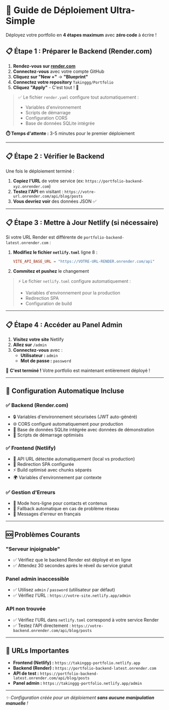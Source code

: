 # 🚀 Guide de Déploiement Ultra-Simple

Déployez votre portfolio en **4 étapes maximum** avec **zéro code** à écrire !

## 📋 Étape 1 : Préparer le Backend (Render.com)

1. **Rendez-vous sur [render.com](https://render.com)**
2. **Connectez-vous** avec votre compte GitHub
3. **Cliquez sur "New +"** → **"Blueprint"**
4. **Connectez votre repository** `Takinggg/Portfolio`
5. **Cliquez "Apply"** - C'est tout ! 🎉

> ✅ Le fichier `render.yaml` configure tout automatiquement :
> - Variables d'environnement
> - Scripts de démarrage
> - Configuration CORS
> - Base de données SQLite intégrée

**⏱️ Temps d'attente :** 3-5 minutes pour le premier déploiement

---

## 📋 Étape 2 : Vérifier le Backend

Une fois le déploiement terminé :

1. **Copiez l'URL** de votre service (ex: `https://portfolio-backend-xyz.onrender.com`)
2. **Testez l'API** en visitant : `https://votre-url.onrender.com/api/blog/posts`
3. **Vous devriez voir** des données JSON ✅

---

## 📋 Étape 3 : Mettre à Jour Netlify (si nécessaire)

Si votre URL Render est différente de `portfolio-backend-latest.onrender.com` :

1. **Modifiez le fichier `netlify.toml`** ligne 8 :
   ```toml
   VITE_API_BASE_URL = "https://VOTRE-URL-RENDER.onrender.com/api"
   ```
2. **Commitez et pushez** le changement

> ⚡ Le fichier `netlify.toml` configure automatiquement :
> - Variables d'environnement pour la production
> - Redirection SPA
> - Configuration de build

---

## 📋 Étape 4 : Accéder au Panel Admin

1. **Visitez votre site** Netlify
2. **Allez sur** `/admin`
3. **Connectez-vous** avec :
   - **Utilisateur :** `admin`
   - **Mot de passe :** `password`

🎉 **C'est terminé !** Votre portfolio est maintenant entièrement déployé !

---

## 🔧 Configuration Automatique Incluse

### ✅ Backend (Render.com)
- 🔒 Variables d'environnement sécurisées (JWT auto-généré)
- 🌐 CORS configuré automatiquement pour production
- 💾 Base de données SQLite intégrée avec données de démonstration
- 🚀 Scripts de démarrage optimisés

### ✅ Frontend (Netlify)  
- 📡 API URL détectée automatiquement (local vs production)
- 🔄 Redirection SPA configurée
- ⚡ Build optimisé avec chunks séparés
- 🌍 Variables d'environnement par contexte

### ✅ Gestion d'Erreurs
- 📴 Mode hors-ligne pour contacts et contenus
- 🔄 Fallback automatique en cas de problème réseau
- 💬 Messages d'erreur en français

---

## 🆘 Problèmes Courants

### "Serveur injoignable"
- ✅ Vérifiez que le backend Render est déployé et en ligne
- ✅ Attendez 30 secondes après le réveil du service gratuit

### Panel admin inaccessible
- ✅ Utilisez `admin` / `password` (utilisateur par défaut)
- ✅ Vérifiez l'URL : `https://votre-site.netlify.app/admin`

### API non trouvée
- ✅ Vérifiez l'URL dans `netlify.toml` correspond à votre service Render
- ✅ Testez l'API directement : `https://votre-backend.onrender.com/api/blog/posts`

---

## 🎯 URLs Importantes

- **Frontend (Netlify) :** `https://takinggg-portfolio.netlify.app`
- **Backend (Render) :** `https://portfolio-backend-latest.onrender.com`
- **API de test :** `https://portfolio-backend-latest.onrender.com/api/blog/posts`
- **Panel admin :** `https://takinggg-portfolio.netlify.app/admin`

---

*✨ Configuration créée pour un déploiement **sans aucune manipulation manuelle** !*